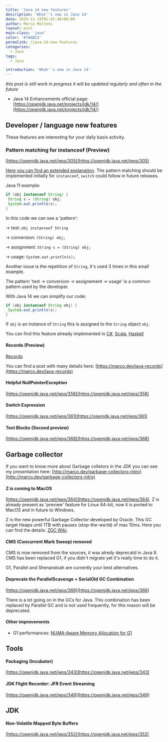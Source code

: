 ```yaml
---
title: 'Java 14 new features'
description: 'What''s new in Java 14'
date: 2019-11-19T01:41:48+00:00
author: Marco Molteni
layout: post
main-class: 'java'
color: '#7AAB13'
permalink: /java-14-new-features
categories:
  - Java
tags:
  - Java

introduction: 'What''s new in Java 14'
---
```

_this post is still work in progress it will be updated regularly and often in the future_

- Java 14 Enhancements official page: [https://openjdk.java.net/projects/jdk/14/](https://openjdk.java.net/projects/jdk/14/)

## Developer / language new features
These features are interesting for your daily basis activity.

### Pattern matching for instanceof (Preview)
[https://openjdk.java.net/jeps/305](https://openjdk.java.net/jeps/305)

[Here you can find an extended explanation](https://cr.openjdk.java.net/~briangoetz/amber/pattern-match.html). The pattern matching should be implemented initially for
`instanceof`, `switch` could follow in future releases.

Java 11 example:
``` java
if (obj instanceof String) {
 String s = (String) obj;
 System.out.println(s);
}
```

In this code we can see a 'pattern':

-> test: `obj instanceof String`

-> conversion: `(String) obj;`

-> assignment: `String s = (String) obj;`

-> usage: `System.out.println(s);`

Another issue is the repetition of `String`, it's used 3 times in this small example.

The pattern 'test -> conversion -> assignement -> usage' is a common pattern used by the developer.

With Java 14 we can simplify our code:
``` java
if (obj instanceof String obj) {
 System.out.println(s);
}
```

If `obj` is an instance of `String` this is assigned to the `String` object `obj`.

You can find this feature already implemented in [C#](https://docs.microsoft.com/en-us/dotnet/csharp/pattern-matching), [Scala](https://docs.scala-lang.org/tour/pattern-matching.html), [Haskell](http://learnyouahaskell.com/syntax-in-functions)




#### Records (Preview)
[Records](https://openjdk.java.net/jeps/359)

You can find a post with many details here: [https://marco.dev/java-records](https://marco.dev/java-records)

#### Helpful NullPointerException
[https://openjdk.java.net/jeps/358](https://openjdk.java.net/jeps/358)

#### Switch Expression
[https://openjdk.java.net/jeps/361](https://openjdk.java.net/jeps/361)

#### Text Blocks (Second preview)
[https://openjdk.java.net/jeps/368](https://openjdk.java.net/jeps/368)

## Garbage collector

If you want to know more about Garbage colletors in the JDK you can see my presentation here: [http://marco.dev/garbage-collectors-intro](http://marco.dev/garbage-collectors-intro)

#### Z is coming to MacOS

[https://openjdk.java.net/jeps/364](https://openjdk.java.net/jeps/364). Z is already present as 'preview' feature for Linux 64-bit, now it is ported to MacOS and in future to Windows.

Z is the new powerful Garbage Collector developed by Oracle. This GC target Heaps until 1TB with pauses (stop-the-world) of max 10ms. Here you can find the details:
[ZGC Wiki](https://wiki.openjdk.java.net/display/zgc/Main).


#### CMS (Concurrent Mark Sweep) removed

CMS is now removed from the sources, it was alredy deprecatd in Java 9.
CMS has been replaced G1, if you didn't migrate yet it's really time to do it.

G1, Parallel and Shenandoah are currently your best alternatives.

#### Deprecate the ParallelScavenge + SerialOld GC Combination

[https://openjdk.java.net/jeps/366](https://openjdk.java.net/jeps/366)

There is a lot going on in the GCs for Java. This combination has been replaced by Parallel GC and is not used frequently, for this reason will be deprecated.

#### Other improvements
- G1 performances: [NUMA-Aware Memory Allocation for G1](https://openjdk.java.net/jeps/345)

## Tools
#### Packaging (Incubator)
[https://openjdk.java.net/jeps/343](https://openjdk.java.net/jeps/343)

#### JDK Flight Recorder: JFR Event Streaming
[https://openjdk.java.net/jeps/349](https://openjdk.java.net/jeps/349)

## JDK
#### Non-Volatile Mapped Byte Buffers
[https://openjdk.java.net/jeps/352](https://openjdk.java.net/jeps/352)